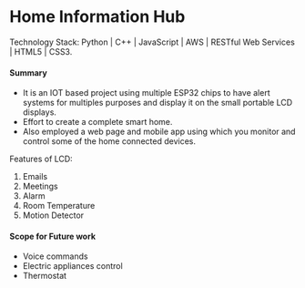 # Home Information Hub

Technology Stack: Python | C++ | JavaScript | AWS | RESTful Web Services | HTML5 | CSS3.

#### Summary
* It is an IOT based project using multiple ESP32 chips to have alert systems for multiples purposes and display it on the small portable LCD displays.
* Effort to create a complete smart home.
* Also employed a web page and mobile app using which you monitor and control some of the home connected devices.

Features of LCD:
1) Emails
2) Meetings
3) Alarm
4) Room Temperature
5) Motion Detector 

#### Scope for Future work
* Voice commands
* Electric appliances control
* Thermostat
